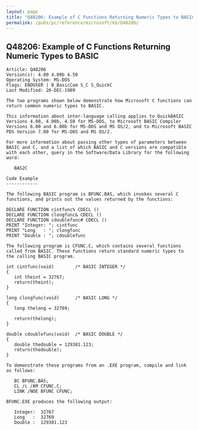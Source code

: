 ```yaml
---
layout: page
title: "Q48206: Example of C Functions Returning Numeric Types to BASIC"
permalink: /pubs/pc/reference/microsoft/kb/Q48206/
---
```


## Q48206: Example of C Functions Returning Numeric Types to BASIC

	Article: Q48206
	Version(s): 4.00 4.00b 4.50
	Operating System: MS-DOS
	Flags: ENDUSER | B_BasicCom S_C S_QuickC
	Last Modified: 20-DEC-1989
	
	The two programs shown below demonstrate how Microsoft C functions can
	return common numeric types to BASIC.
	
	This information about inter-language calling applies to QuickBASIC
	Versions 4.00, 4.00b, 4.50 for MS-DOS, to Microsoft BASIC Compiler
	Versions 6.00 and 6.00b for MS-DOS and MS OS/2, and to Microsoft BASIC
	PDS Version 7.00 for MS-DOS and MS OS/2.
	
	For more information about passing other types of parameters between
	BASIC and C, and a list of which BASIC and C versions are compatible
	with each other, query in the Software/Data Library for the following
	word:
	
	   BAS2C
	
	Code Example
	------------
	
	The following BASIC program is BFUNC.BAS, which invokes several C
	functions, and prints out the values returned by the functions:
	
	DECLARE FUNCTION cintfunc% CDECL ()
	DECLARE FUNCTION clongfunc& CDECL ()
	DECLARE FUNCTION cdoublefunc# CDECL ()
	PRINT "Integer: "; cintfunc
	PRINT "Long   : "; clongfunc
	PRINT "Double : "; cdoublefunc
	
	The following program is CFUNC.C, which contains several functions
	called from BASIC. These functions return standard numeric types to
	the calling BASIC program.
	
	int cintfunc(void)        /* BASIC INTEGER */
	{
	   int theint = 32767;
	   return(theint);
	}
	
	long clongfunc(void)      /* BASIC LONG */
	{
	   long thelong = 32769;
	
	   return(thelong);
	}
	
	double cdoublefunc(void)  /* BASIC DOUBLE */
	{
	   double thedouble = 129381.123;
	   return(thedouble);
	}
	
	To demonstrate these programs from an .EXE program, compile and link
	as follows:
	
	   BC BFUNC.BAS;
	   CL /c /AM CFUNC.C;
	   LINK /NOE BFUNC CFUNC;
	
	BFUNC.EXE produces the following output:
	
	   Integer:  32767
	   Long   :  32769
	   Double :  129381.123
